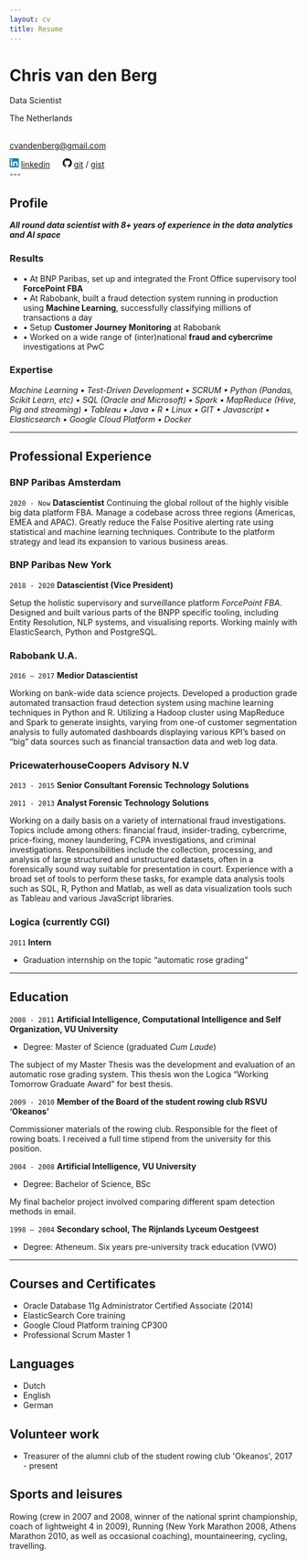 ```yaml
---
layout: cv
title: Resume
---
```

# Chris van den Berg
Data Scientist


The Netherlands

<br> cvandenberg@gmail.com
<div id="webaddress">
<img src="/media/img/linkedinlog.png" alt="linkedimg">&nbsp;<a href="https://www.linkedin.com/in/chris-van-den-berg/">linkedin</a> &emsp; <img src="/media/img/github-logo.png" alt="gitimg">&nbsp;<a href="https://github.com/Bergvca">git</a> / <a href="https://gist.github.com/Bergvca">gist</a> &emsp;
</div>
---

## Profile
_**All round data scientist with 8+ years of experience in the data analytics and AI space**_

### Results
* &bull; At BNP Paribas, set up and integrated the Front Office supervisory tool **ForcePoint FBA**
* &bull; At Rabobank, built a fraud detection system running in production using **Machine Learning**, successfully 
 classifying millions of transactions a day
* &bull; Setup **Customer Journey Monitoring** at Rabobank 
* &bull; Worked on a wide range of (inter)national **fraud and cybercrime** investigations at PwC

### Expertise
_Machine Learning &bull; Test-Driven Development &bull; SCRUM &bull;
Python (Pandas, Scikit Learn, etc) &bull; SQL (Oracle and Microsoft) &bull; Spark &bull; 
MapReduce (Hive, Pig and streaming) &bull; Tableau &bull; Java &bull; R &bull; Linux &bull; GIT
&bull; Javascript &bull; Elasticsearch &bull; Google Cloud Platform &bull; Docker_

---
## Professional Experience
### BNP Paribas Amsterdam 
`2020 - Now` **Datascientist** Continuing the global rollout of the highly visible big data platform FBA. 
 Manage a codebase across three regions (Americas, EMEA and APAC).
 Greatly reduce the False Positive alerting rate using statistical and machine learning techniques.
 Contribute to the platform strategy and lead its expansion to various business areas.

### BNP Paribas New York

`2018 - 2020`  **Datascientist (Vice President)**

Setup the holistic supervisory and surveillance platform _ForcePoint FBA_. Designed and built
various parts of the BNPP specific tooling, including Entity Resolution, NLP systems, and visualising reports. 
Working mainly with ElasticSearch, Python and PostgreSQL. 

### Rabobank U.A.

`2016 – 2017`  **Medior Datascientist**

Working on bank-wide data science projects. Developed a production grade automated transaction fraud detection system 
using machine learning techniques in Python and R. Utilizing a Hadoop cluster using MapReduce and Spark to generate 
insights, varying from one-of customer segmentation analysis to fully automated dashboards displaying various KPI’s 
based on “big” data sources such as financial transaction data and web log data. 

### PricewaterhouseCoopers Advisory N.V

`2013 - 2015`  **Senior Consultant Forensic Technology Solutions**

`2011 - 2013`  **Analyst Forensic Technology Solutions**	

Working on a daily basis on a variety of international fraud investigations. 
Topics include among others: financial fraud, insider-trading, cybercrime, price-fixing, money laundering, 
FCPA investigations, and criminal investigations. Responsibilities include the collection, processing, and analysis of 
large structured and unstructured datasets, often in a forensically sound way suitable for presentation in court. 
Experience with a broad set of tools to perform these tasks, for example data analysis tools such as SQL, R, Python and 
Matlab, as well as data visualization tools such as Tableau and various JavaScript libraries. 

### Logica (currently CGI)
`2011` **Intern**
* Graduation internship on the topic “automatic rose grading”

---

## Education
`2008 - 2011` **Artificial Intelligence, Computational Intelligence and Self Organization, VU University** 
*  Degree: Master of Science (graduated _Cum Laude_)

The subject of my Master Thesis was the development and evaluation of an automatic rose grading system. 
This thesis won the Logica “Working Tomorrow Graduate Award” for best thesis.

`2009 - 2010` **Member of the Board of the student rowing club RSVU ‘Okeanos’**

Commissioner materials of the rowing club. Responsible for the fleet of rowing boats. I received a full time stipend 
from the university for this position.


`2004 - 2008` **Artificial Intelligence, VU University**
* Degree: Bachelor of Science, BSc

My final bachelor project involved comparing different spam detection methods in email. 

`1998 – 2004` **Secondary school, The Rijnlands Lyceum Oestgeest**
* Degree: Atheneum. Six years pre-university track education (VWO)

---

## Courses and Certificates
* Oracle Database 11g Administrator Certified Associate (2014)
* ElasticSearch Core training
* Google Cloud Platform training CP300
* Professional Scrum Master 1


## Languages
* Dutch
* English
* German

<div class="page-break"></div>

## Volunteer work
* Treasurer of the alumni club of the student rowing club 'Okeanos', 2017 - present

## Sports and leisures
Rowing (crew in 2007 and 2008, winner of the national sprint championship, coach of lightweight 4 in 2009), 
Running (New York Marathon 2008, Athens Marathon 2010, as well as occasional coaching), mountaineering, 
cycling, travelling.
